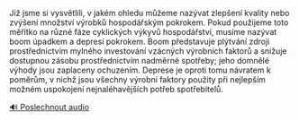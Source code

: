 
Již jsme si vysvětlili, v jakém ohledu můžeme nazývat zlepšení kvality nebo zvýšení množství výrobků hospodářským pokrokem. Pokud použijeme toto měřítko na různé fáze cyklických výkyvů hospodářství, musíme nazývat boom úpadkem a depresi pokrokem. Boom představuje plýtvání zdroji prostřednictvím mylného investování vzácných výrobních faktorů a snižuje dostupnou zásobu prostřednictvím nadměrné spotřeby; jeho domnělé výhody jsou zaplaceny ochuzením. Deprese je oproti tomu návratem k poměrům, v nichž jsou všechny výrobní faktory použity při nejlepším možném uspokojení nejnaléhavějších potřeb spotřebitelů.

[🔊 Poslechnout audio](/data/7-paragraphs/audio/chapter_103/para_001-Ji-jsme-si-vysvtlili-v-jakm-ohledu-meme-naz.mp3)
